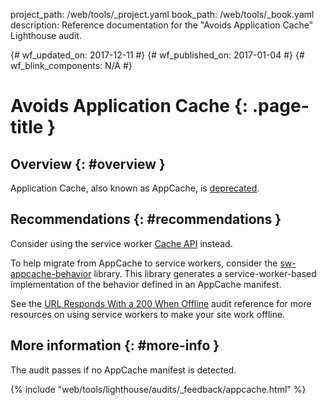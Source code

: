 project_path: /web/tools/_project.yaml
book_path: /web/tools/_book.yaml
description: Reference documentation for the "Avoids Application Cache" Lighthouse audit.

{# wf_updated_on: 2017-12-11 #}
{# wf_published_on: 2017-01-04 #}
{# wf_blink_components: N/A #}

# Avoids Application Cache  {: .page-title }

## Overview {: #overview }

Application Cache, also known as AppCache, is [deprecated][deprecated].

[deprecated]: https://html.spec.whatwg.org/multipage/browsers.html#offline

## Recommendations {: #recommendations }

Consider using the service worker [Cache API][API] instead.

To help migrate from AppCache to service workers, consider the
[sw-appcache-behavior][sw-appcache-behavior] library. This library generates a
service-worker-based implementation of the behavior defined in an AppCache
manifest.

See the [URL Responds With a 200 When Offline](http-200-when-offline) audit
reference for more resources on using service workers to make your site work
offline.

[API]: https://developer.mozilla.org/en-US/docs/Web/API/Cache

[sw-appcache-behavior]: https://github.com/GoogleChrome/sw-appcache-behavior

## More information {: #more-info }

The audit passes if no AppCache manifest is detected.


{% include "web/tools/lighthouse/audits/_feedback/appcache.html" %}
